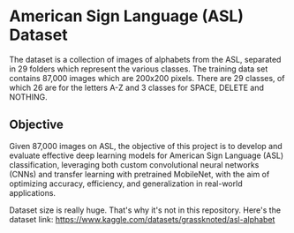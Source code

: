 # American Sign Language (ASL) Dataset
The dataset is a collection of images of alphabets from the ASL, separated in 29 folders which represent the various classes. The training data set contains 87,000 images which are 200x200 pixels. There are 29 classes, of which 26 are for the letters A-Z and 3 classes for SPACE, DELETE and NOTHING.

## Objective
Given 87,000 images on ASL, the objective of this project is to develop and evaluate effective deep learning models for American Sign Language (ASL) classification, leveraging both custom convolutional neural networks (CNNs) and transfer learning with pretrained MobileNet, with the aim of optimizing accuracy, efficiency, and generalization in real-world applications.

Dataset size is really huge. That's why it's not in this repository. 
Here's the dataset link: https://www.kaggle.com/datasets/grassknoted/asl-alphabet